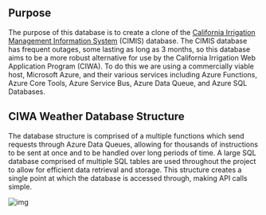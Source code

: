 ## Purpose
The purpose of this database is to create a clone of the [California Irrigation Management Information System](https://cimis.water.ca.gov/) (CIMIS) database. The CIMIS database has frequent outages, some lasting as long as 3 months, so this database aims to be a more robust alternative for use by the California Irrigation Web Application Program (CIWA). To do this we are using a commercially viable host, Microsoft Azure, and their various services including Azure Functions, Azure Core Tools, Azure Service Bus, Azure Data Queue, and Azure SQL Databases.

## CIWA Weather Database Structure
The database structure is comprised of a multiple functions which send requests through Azure Data Queues, allowing for thousands of instructions to be sent at once and to be handled over long periods of time. A large SQL database comprised of multiple SQL tables are used throughout the project to allow for efficient data retrieval and storage. This structure creates a single point at which the database is accessed through, making API calls simple.

![img](https://i.imgur.com/gBRc8eJ.png)


